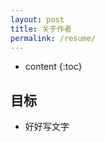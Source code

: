 ```yaml
---
layout: post
title: 关于作者
permalink: /resume/
---
```


* content
{:toc}


目标
-----------------------------------------------------------------

- 好好写文字
